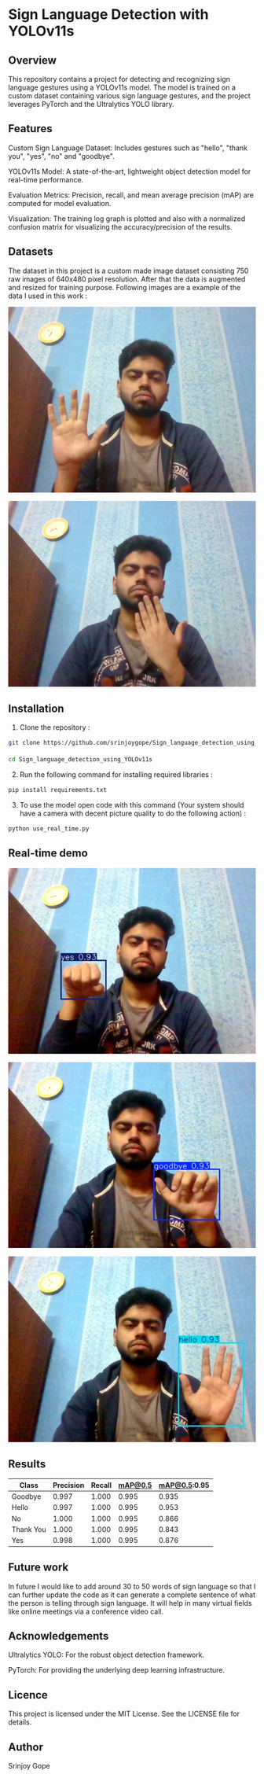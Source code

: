 # Sign Language Detection with YOLOv11s

## Overview

This repository contains a project for detecting and recognizing sign language gestures using a YOLOv11s model. The model is trained on a custom dataset containing various sign language gestures, and the project leverages PyTorch and the Ultralytics YOLO library.

## Features

Custom Sign Language Dataset: Includes gestures such as "hello", "thank you", "yes", "no" and "goodbye".

YOLOv11s Model: A state-of-the-art, lightweight object detection model for real-time performance.

Evaluation Metrics: Precision, recall, and mean average precision (mAP) are computed for model evaluation.

Visualization: The training log graph is plotted and also with a normalized confusion matrix for visualizing the accuracy/precision of the results.

## Datasets

The dataset in this project is a custom made image dataset consisting 750 raw images of 640x480 pixel resolution. After that the data is augmented and resized for training purpose.
Following images are a example of the data I used in this work :

![sample image1](sample_data\0e97689a-8f86-4951-869b-f6256a1171e4.jpg)

![sample image2](sample_data\3fae6407-d073-48d4-927e-fbad9f17314d.jpg)

## Installation

1. Clone the repository :

```bash
git clone https://github.com/srinjoygope/Sign_language_detection_using_YOLOv11s

cd Sign_language_detection_using_YOLOv11s
```
2. Run the following command for installing required libraries :

```bash
pip install requirements.txt
```

3. To use the model open code with this command (Your system should have a camera with decent picture quality to do the following action) :

```bash
python use_real_time.py
```

## Real-time demo

![sample image3](results\predictions\0c1e354a-d441-4132-a86e-4fc2a670aba8_jpg.rf.38ee74e6d32a11ac46a844841ed36a49.jpg)

![sample image4](results\predictions\35d57e0b-3a3e-4922-b62b-b9d6e4f7b617_jpg.rf.3abc0d01e66393544d854c4d3d1d4c2d.jpg)

![sample image5](results\predictions\40f98cd6-1df2-48dc-8e8c-5725ada43307_jpg.rf.2465fe1ae0feea8052c547d8cf93c463.jpg)

## Results

| Class       | Precision | Recall | mAP@0.5 | mAP@0.5:0.95 |
|-------------|-----------|--------|---------|--------------|
| Goodbye     | 0.997     | 1.000  | 0.995   | 0.935        |
| Hello       | 0.997     | 1.000  | 0.995   | 0.953        |
| No          | 1.000     | 1.000  | 0.995   | 0.866        |
| Thank You   | 1.000     | 1.000  | 0.995   | 0.843        |
| Yes         | 0.998     | 1.000  | 0.995   | 0.876        |


## Future work

In future I would like to add around 30 to 50 words of sign language so that I can further update the code as it can generate a complete sentence of what the person is telling through sign language. It will help in many virtual fields like online meetings via a conference video call.

## Acknowledgements

Ultralytics YOLO: For the robust object detection framework.

PyTorch: For providing the underlying deep learning infrastructure.

## Licence

This project is licensed under the MIT License. See the LICENSE file for details.

## Author

Srinjoy Gope